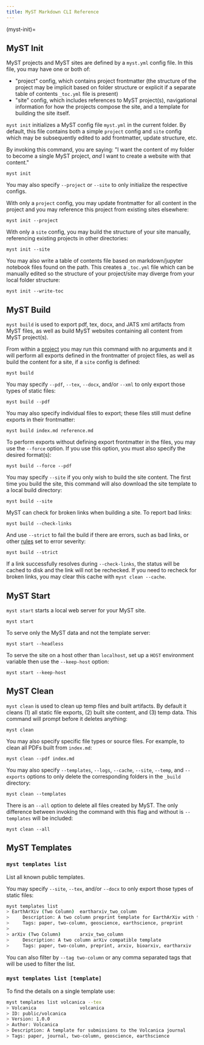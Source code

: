 ```yaml
---
title: MyST Markdown CLI Reference
---
```


(myst-init)=

## MyST Init

MyST projects and MyST sites are defined by a `myst.yml` config file. In this file, you may have one or both of:

- "project" config, which contains project frontmatter (the structure of the project may be implicit based on folder structure or explicit if a separate table of contents `_toc.yml` file is present)
- "site" config, which includes references to MyST project(s), navigational information for how the projects compose the site, and a template for building the site itself.

`myst init` initializes a MyST config file `myst.yml` in the current folder. By default, this file contains both a simple `project` config and `site` config which may be subsequently edited to add frontmatter, update structure, etc.

By invoking this command, you are saying: "I want the content of my folder to become a single MyST project, _and_ I want to create a website with that content."

```
myst init
```

You may also specify `--project` or `--site` to only initialize the respective configs.

With only a `project` config, you may update frontmatter for all content in the project and you may reference this project from existing sites elsewhere:

```
myst init --project
```

With only a `site` config, you may build the structure of your site manually, referencing existing projects in other directories:

```
myst init --site
```

You may also write a table of contents file based on markdown/jupyter notebook files found on the path. This creates a `_toc.yml` file which can be manually edited so the structure of your project/site may diverge from your local folder structure:

```
myst init --write-toc
```

## MyST Build

`myst build` is used to export pdf, tex, docx, and JATS xml artifacts from MyST files, as well as build MyST websites containing all content from MyST project(s).

From within a [project](#myst-init) you may run this command with no arguments and it will perform all exports defined in the frontmatter of project files, as well as build the content for a site, if a `site` config is defined:

```
myst build
```

You may specify `--pdf`, `--tex`, `--docx`, and/or `--xml` to only export those types of static files:

```
myst build --pdf
```

You may also specify individual files to export; these files still must define exports in their frontmatter:

```
myst build index.md reference.md
```

To perform exports without defining export frontmatter in the files, you may use the `--force` option. If you use this option, you must also specify the desired format(s):

```
myst build --force --pdf
```

You may specify `--site` if you only wish to build the site content. The first time you build the site, this command will also download the site template to a local build directory:

```
myst build --site
```

MyST can check for broken links when building a site. To report bad links:

```
myst build --check-links
```

And use `--strict` to fail the build if there are errors, such as bad links, or other [rules](#setting:error_rules) set to error severity:

```
myst build --strict
```

If a link successfully resolves during `--check-links`, the status will be cached to disk and the link will not be rechecked. If you need to recheck for broken links, you may clear this cache with `myst clean --cache`.

## MyST Start

`myst start` starts a local web server for your MyST site.

```
myst start
```

To serve only the MyST data and not the template server:

```
myst start --headless
```

To serve the site on a host other than `localhost`, set up a `HOST` environment variable then use the `--keep-host` option:

```
myst start --keep-host
```

## MyST Clean

`myst clean` is used to clean up temp files and built artifacts. By default it cleans (1) all static file exports, (2) built site content, and (3) temp data. This command will prompt before it deletes anything:

```
myst clean
```

You may also specify specific file types or source files. For example, to clean all PDFs built from `index.md`:

```
myst clean --pdf index.md
```

You may also specify `--templates`, `--logs`, `--cache`, `--site`, `--temp`, and `--exports` options to only delete the corresponding folders in the `_build` directory:

```
myst clean --templates
```

There is an `--all` option to delete all files created by MyST. The only difference between invoking the command with this flag and without is `--templates` will be included:

```
myst clean --all
```

## MyST Templates

### `myst templates list`

List all known public templates.

You may specify `--site`, `--tex`, and/or `--docx` to only export those types of static files:

```bash
myst templates list
> EarthArXiv (Two Column)  eartharxiv_two_column
>     Description: A two column preprint template for EarthArXiv with the AGU bibstyle
>     Tags: paper, two-column, geoscience, earthscience, preprint
>
> arXiv (Two Column)       arxiv_two_column
>     Description: A two column arXiv compatible template
>     Tags: paper, two-column, preprint, arxiv, bioarxiv, eartharxiv
```

You can also filter by `--tag two-column` or any comma separated tags that will be used to filter the list.

### `myst templates list [template]`

To find the details on a single template use:

```bash
myst templates list volcanica --tex
> Volcanica                volcanica
> ID: public/volcanica
> Version: 1.0.0
> Author: Volcanica
> Description: A template for submissions to the Volcanica journal
> Tags: paper, journal, two-column, geoscience, earthscience
```
